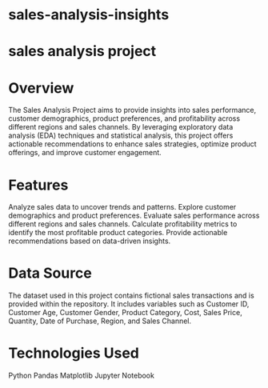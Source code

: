 # sales-analysis-insights
# sales analysis project
# Overview
The Sales Analysis Project aims to provide insights into sales performance, customer demographics, product preferences, and profitability across different regions and sales channels. By leveraging exploratory data analysis (EDA) techniques and statistical analysis, this project offers actionable recommendations to enhance sales strategies, optimize product offerings, and improve customer engagement.
# Features
Analyze sales data to uncover trends and patterns.
Explore customer demographics and product preferences.
Evaluate sales performance across different regions and sales channels.
Calculate profitability metrics to identify the most profitable product categories.
Provide actionable recommendations based on data-driven insights.
# Data Source
The dataset used in this project contains fictional sales transactions and is provided within the repository. It includes variables such as Customer ID, Customer Age, Customer Gender, Product Category, Cost, Sales Price, Quantity, Date of Purchase, Region, and Sales Channel.

# Technologies Used
Python
Pandas
Matplotlib
Jupyter Notebook
